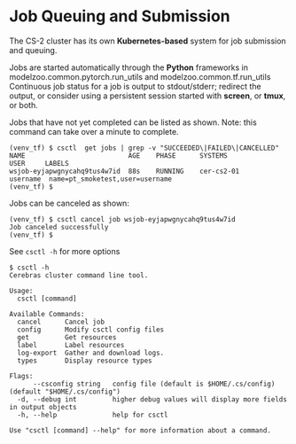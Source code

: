 # Job Queuing and Submission

The CS-2 cluster has its own **Kubernetes-based** system for job submission and queuing.<br>

Jobs are started automatically through the **Python** frameworks in modelzoo.common.pytorch.run_utils and modelzoo.common.tf.run_utils
Continuous job status for a job is output to stdout/stderr; redirect the output, or consider using a persistent session started with **screen**, or **tmux**, or both.

Jobs that have not yet completed can be listed as shown. Note: this command can take over a minute to complete.

```console
(venv_tf) $ csctl  get jobs | grep -v "SUCCEEDED\|FAILED\|CANCELLED"
NAME                          AGE    PHASE      SYSTEMS                USER     LABELS
wsjob-eyjapwgnycahq9tus4w7id  88s    RUNNING    cer-cs2-01             username  name=pt_smoketest,user=username
(venv_tf) $
```

Jobs can be canceled as shown:

```console
(venv_tf) $ csctl cancel job wsjob-eyjapwgnycahq9tus4w7id
Job canceled successfully
(venv_tf) $
```

See `csctl -h` for more options

```console
$ csctl -h
Cerebras cluster command line tool.

Usage:
  csctl [command]

Available Commands:
  cancel      Cancel job
  config      Modify csctl config files
  get         Get resources
  label       Label resources
  log-export  Gather and download logs.
  types       Display resource types

Flags:
      --csconfig string   config file (default is $HOME/.cs/config) (default "$HOME/.cs/config")
  -d, --debug int         higher debug values will display more fields in output objects
  -h, --help              help for csctl

Use "csctl [command] --help" for more information about a command.

```
